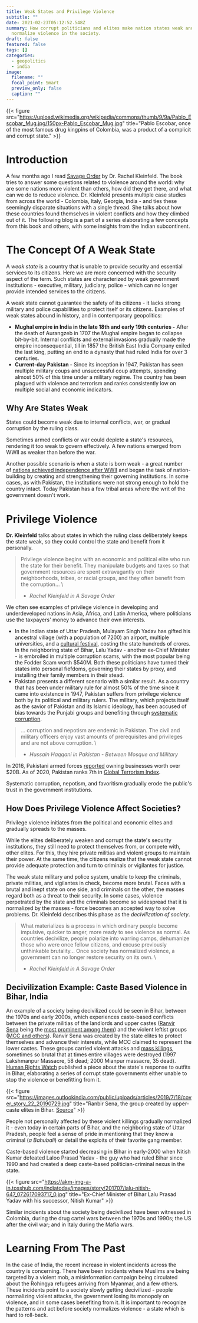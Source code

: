 ```yaml
---
title: Weak States and Privilege Violence
subtitle: ""
date: 2021-02-23T05:12:52.548Z
summary: How corrupt politicians and elites make nation states weak and
  normalize violence in the society.
draft: false
featured: false
tags: []
categories:
  - geopolitics
  - india
image:
  filename: ""
  focal_point: Smart
  preview_only: false
  caption: ""
---
```

{{< figure src="https://upload.wikimedia.org/wikipedia/commons/thumb/9/9a/Pablo_Escobar_Mug.jpg/150px-Pablo_Escobar_Mug.jpg" title="Pablo Escobar, once of the most famous drug kingpins of Colombia, was a product of a complicit and corrupt state." >}}

# Introduction

A few months ago I read [Savage Order](https://carnegieendowment.org/2018/11/06/savage-order-how-world-s-deadliest-countries-can-forge-path-to-security-pub-77045) by Dr. Rachel Kleinfeld. The book tries to answer some questions related to violence around the world: why are some nations more violent than others, how did they get there, and what can we do to reduce violence. Dr. Kleinfeld presents multiple case studies from across the world - Colombia, Italy, Georgia, India - and ties these seemingly disparate situations with a single thread. She talks about how these countries found themselves in violent conflicts and how they climbed out of it. The following blog is a part of a series elaborating a few concepts from this book and others, with some insights from the Indian subcontinent.

# The Concept Of A Weak State

A *weak state* is a country that is unable to provide security and essential services to its citizens. Here we are more concerned with the security aspect of the term. Such states are characterized by weak government institutions - executive, military, judiciary, police - which can no longer provide intended services to the citizens. 

A weak state cannot guarantee the safety of its citizens - it lacks strong military and police capabilities to protect itself or its citizens. Examples of weak states abound in history, and in contemporary geopolitics:

* **Mughal empire in India in the late 18th and early 19th centuries -** After the death of Aurangzeb in 1707 the Mughal empire began to collapse bit-by-bit. Internal conflicts and external invasions gradually made the empire inconsequential, till in 1857 the British East India Company exiled the last king, putting an end to a dynasty that had ruled India for over 3 centuries.
* **Current-day Pakistan -** Since its inception in 1947, Pakistan has seen multiple military coups and unsuccessful coup attempts, spending almost 50% of this time under a military regime. The country has been plagued with violence and terrorism and ranks consistently low on multiple social and economic indicators.

## Why Are States Weak

States could become weak due to internal conflicts, war, or gradual corruption by the ruling class. 

Sometimes armed conflicts or war could deplete a state's resources, rendering it too weak to govern effectively. A few nations emerged from WWII as weaker than before the war.

Another possible scenario is when a state is born weak - a great number of [nations achieved independence after WWII](https://en.wikipedia.org/wiki/Decolonization) and began the task of nation-building by creating and strengthening their governing institutions. In some cases, as with Pakistan, the institutions were not strong enough to hold the country intact. Today Pakistan has a few tribal areas where the writ of the government doesn't work.

# Privilege Violence

**Dr. Kleinfeld** talks about states in which the ruling class deliberately keeps the state weak, so they could control the state and benefit from it personally.

> Privilege violence begins with an economic and political elite who run the state for their benefit. They manipulate budgets and taxes so that government resources are spent extravagantly on their neighborhoods, tribes, or racial groups, and they often benefit from the corruption... \
>
> * *Rachel Kleinfeld in* *A Savage Order*

We often see examples of privilege violence in developing and underdeveloped nations in Asia, Africa, and Latin America, where politicians use the taxpayers' money to advance their own interests.

* In the Indian state of Uttar Pradesh, Mulayam Singh Yadav has gifted his ancestral village (with a population of 7200) an airport, multiple universities, and a [cultural festival](https://www.firstpost.com/politics/mulayams-rs-20-cr-saifai-festival-exposes-audacity-of-political-class-1330515.html), costing the state hundreds of crores. In the neighboring state of Bihar, Lalu Yadav - another ex-Chief Minister - is embroiled in multiple corruption scams, with the most popular being the Fodder Scam worth $540M. Both these politicians have turned their states into personal fiefdoms, governing their states by proxy, and installing their family members in their stead.
* Pakistan presents a different scenario with a similar result. As a country that has been under military rule for almost 50% of the time since it came into existence in 1947, Pakistan suffers from privilege violence both by its political and military rulers. The military, which projects itself as the savior of Pakistan and its Islamic ideology, has been accused of bias towards the Punjabi groups and benefiting through [systematic corruption](https://www.nytimes.com/2020/01/23/opinion/pakistan-politicians-military.html).

> ... corruption and nepotism are endemic in Pakistan. The civil and military officers enjoy vast amounts of prerequisites and privileges and are not above corruption. \
>
> * *Hussain Haqqani in Pakistan - Between Mosque and Military*

In 2016, Pakistani armed forces [reported](https://qz.com/india/1134516/inside-pakistans-biggest-business-conglomerate-the-pakistani-military/) owning businesses worth over $20B. As of 2020, Pakistan ranks 7th in [Global Terrorism Index](https://www.visionofhumanity.org/wp-content/uploads/2020/11/GTI-2020-web-1.pdf).

Systematic corruption, nepotism, and favoritism gradually erode the public's trust in the government institutions.

## How Does Privilege Violence Affect Societies?

Privilege violence initiates from the political and economic elites and gradually spreads to the masses. 

While the elites deliberately weaken and corrupt the state's security institutions, they still need to protect themselves from, or compete with, other elites. For this, they hire private militias and violent groups to maintain their power. At the same time, the citizens realize that the weak state cannot provide adequate protection and turn to criminals or vigilantes for justice.

The weak state military and police system, unable to keep the criminals, private militias, and vigilantes in check, become more brutal. Faces with a brutal and inept state on one side, and criminals on the other, the masses regard both as a threat to their security. In some cases, violence perpetrated by the state and the criminals become so widespread that it is normalized by the masses - force becomes an accepted way to solve problems. Dr. Kleinfeld describes this phase as the *decivilization of society*.

> What materializes is a process in which ordinary people become impulsive, quicker to anger, more ready to see violence as normal. As countries decivilize, people polarize into warring camps, dehumanize those who were once fellow citizens, and excuse previously unthinkable brutality... Once society has normalized violence, a government can no longer restore security on its own. \
>
> * *Rachel Kleinfeld in A Savage Order*

## Decivilization Example: Caste Based Violence in Bihar, India

An example of a society being decivilized could be seen in Bihar, between the 1970s and early 2000s, which experiences caste-based conflicts between the private militias of the landlords and upper castes ([Ranvir Sena](https://www.satp.org/satporgtp/countries/india/terroristoutfits/Ranvir_Sena.htm) being the [most prominent among them](https://www.satp.org/satporgtp/countries/india/terroristoutfits/Private_armies.htm)) and the violent leftist groups ([MCC and others](https://www.satp.org/satporgtp/countries/india/terroristoutfits/mcc.htm)). Ranvir Sena was created by the state elites to protect themselves and advance their interests, while MCC claimed to represent the lower castes. These groups carried violent attacks and [mass killings](https://www.satp.org/satporgtp/countries/india/terroristoutfits/massacres.htm), sometimes so brutal that at times entire villages were destroyed (1997 Lakshmanpur Massacre, 58 dead; 2000 Mianpur massacre, 35 dead). [Human Rights Watch](https://www.hrw.org/reports/1999/india/India994-06.htm) published a piece about the state's response to outfits in Bihar, elaborating a series of corrupt state governments either unable to stop the violence or benefitting from it.

{{< figure src="https://images.outlookindia.com/public/uploads/articles/2019/7/18/cover_story_22_20190729.jpg" title="Ranbir Sena, the group created by upper-caste elites in Bihar. [Source](https://magazine.outlookindia.com/story/india-news-forgotten-newsmakers-when-blood-thirsty-ranvir-sena-went-on-a-rampage-and-even-paid-for-it/301935)" >}}

People not personally affected by these violent killings gradually normalized it - even today in certain parts of Bihar, and the neighboring state of Uttar Pradesh, people feel a sense of pride in mentioning that they know a criminal (*a Bahubali*) or detail the exploits of their favorite gang member.

Caste-based violence started decreasing in Bihar in early-2000 when Nitish Kumar defeated Laloo Prasad Yadav - the guy who had ruled Bihar since 1990 and had created a deep caste-based politician-criminal nexus in the state.

{{< figure src="https://akm-img-a-in.tosshub.com/indiatoday/images/story/201707/lalu-nitish-647_072617093717_0.jpg" title="Ex-Chief Minister of Bihar Lalu Prasad Yadav with his successor, Nitish Kumar" >}}

Similar incidents about the society being decivilized have been witnessed in Colombia, during the drug cartel wars between the 1970s and 1990s; the US after the civil war; and in Italy during the Mafia wars.

# Learning From The Past

In the case of India, the recent increase in violent incidents across the country is concerning. There have been incidents where Muslims are being targeted by a violent mob, a misinformation campaign being circulated about the Rohingya refugees arriving from Myanmar, and a few others. These incidents point to a society slowly getting decivilized - people normalizing violent attacks, the government losing its monopoly on violence, and in some cases benefiting from it. It is important to recognize the patterns and act before society normalizes violence - a state which is hard to roll-back.